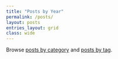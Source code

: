 ```yaml
---
title: "Posts by Year"
permalink: /posts/
layout: posts
entries_layout: grid
class: wide
---
```


Browse [posts by category](https://chriskhanhtran.github.io/categories/) and [posts by tag](https://chriskhanhtran.github.io/tags/).
